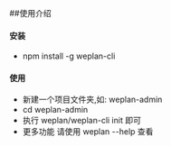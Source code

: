 ##使用介绍

#### 安装
- npm install -g weplan-cli

#### 使用
- 新建一个项目文件夹,如: weplan-admin
- cd weplan-admin
- 执行 weplan/weplan-cli init 即可
- 更多功能 请使用 weplan --help 查看



